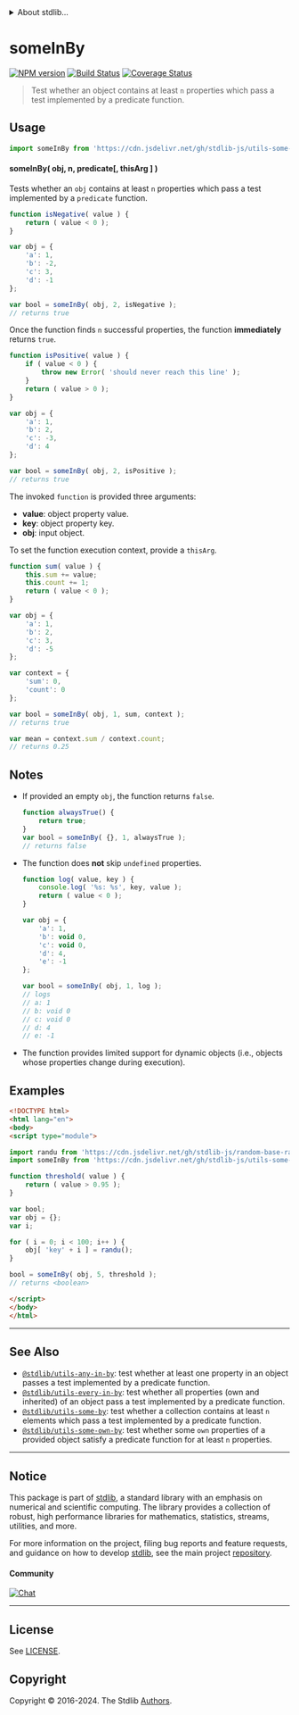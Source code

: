 <!--

@license Apache-2.0

Copyright (c) 2024 The Stdlib Authors.

Licensed under the Apache License, Version 2.0 (the "License");
you may not use this file except in compliance with the License.
You may obtain a copy of the License at

   http://www.apache.org/licenses/LICENSE-2.0

Unless required by applicable law or agreed to in writing, software
distributed under the License is distributed on an "AS IS" BASIS,
WITHOUT WARRANTIES OR CONDITIONS OF ANY KIND, either express or implied.
See the License for the specific language governing permissions and
limitations under the License.

-->


<details>
  <summary>
    About stdlib...
  </summary>
  <p>We believe in a future in which the web is a preferred environment for numerical computation. To help realize this future, we've built stdlib. stdlib is a standard library, with an emphasis on numerical and scientific computation, written in JavaScript (and C) for execution in browsers and in Node.js.</p>
  <p>The library is fully decomposable, being architected in such a way that you can swap out and mix and match APIs and functionality to cater to your exact preferences and use cases.</p>
  <p>When you use stdlib, you can be absolutely certain that you are using the most thorough, rigorous, well-written, studied, documented, tested, measured, and high-quality code out there.</p>
  <p>To join us in bringing numerical computing to the web, get started by checking us out on <a href="https://github.com/stdlib-js/stdlib">GitHub</a>, and please consider <a href="https://opencollective.com/stdlib">financially supporting stdlib</a>. We greatly appreciate your continued support!</p>
</details>

# someInBy

[![NPM version][npm-image]][npm-url] [![Build Status][test-image]][test-url] [![Coverage Status][coverage-image]][coverage-url] <!-- [![dependencies][dependencies-image]][dependencies-url] -->

> Test whether an object contains at least `n` properties which pass a test implemented by a predicate function.

<section class="intro">

</section>

<!-- /.intro -->



<section class="usage">

## Usage

```javascript
import someInBy from 'https://cdn.jsdelivr.net/gh/stdlib-js/utils-some-in-by@esm/index.mjs';
```

#### someInBy( obj, n, predicate\[, thisArg ] )

Tests whether an `obj` contains at least `n` properties which pass a test implemented by a `predicate` function.

```javascript
function isNegative( value ) {
    return ( value < 0 );
}

var obj = {
    'a': 1,
    'b': -2,
    'c': 3,
    'd': -1
};

var bool = someInBy( obj, 2, isNegative );
// returns true
```

Once the function finds `n` successful properties, the function **immediately** returns `true`.

```javascript
function isPositive( value ) {
    if ( value < 0 ) {
        throw new Error( 'should never reach this line' );
    }
    return ( value > 0 );
}

var obj = {
    'a': 1,
    'b': 2,
    'c': -3,
    'd': 4
};

var bool = someInBy( obj, 2, isPositive );
// returns true
```

The invoked `function` is provided three arguments:

-   **value**: object property value.
-   **key**: object property key.
-   **obj**: input object.

To set the function execution context, provide a `thisArg`.

```javascript
function sum( value ) {
    this.sum += value;
    this.count += 1;
    return ( value < 0 );
}

var obj = {
    'a': 1,
    'b': 2,
    'c': 3,
    'd': -5
};

var context = {
    'sum': 0,
    'count': 0
};

var bool = someInBy( obj, 1, sum, context );
// returns true

var mean = context.sum / context.count;
// returns 0.25
```

</section>

<!-- /.usage -->

<section class="notes">

## Notes

-   If provided an empty `obj`, the function returns `false`.

    ```javascript
    function alwaysTrue() {
        return true;
    }
    var bool = someInBy( {}, 1, alwaysTrue );
    // returns false
    ```

-   The function does **not** skip `undefined` properties.

    ```javascript
    function log( value, key ) {
        console.log( '%s: %s', key, value );
        return ( value < 0 );
    }

    var obj = {
        'a': 1,
        'b': void 0,
        'c': void 0,
        'd': 4,
        'e': -1
    };

    var bool = someInBy( obj, 1, log );
    // logs
    // a: 1
    // b: void 0
    // c: void 0
    // d: 4
    // e: -1
    ```

-   The function provides limited support for dynamic objects (i.e., objects whose properties change during execution).

</section>

<!-- /.notes -->

<section class="examples">

## Examples

```html
<!DOCTYPE html>
<html lang="en">
<body>
<script type="module">

import randu from 'https://cdn.jsdelivr.net/gh/stdlib-js/random-base-randu@esm/index.mjs';
import someInBy from 'https://cdn.jsdelivr.net/gh/stdlib-js/utils-some-in-by@esm/index.mjs';

function threshold( value ) {
    return ( value > 0.95 );
}

var bool;
var obj = {};
var i;

for ( i = 0; i < 100; i++ ) {
    obj[ 'key' + i ] = randu();
}

bool = someInBy( obj, 5, threshold );
// returns <boolean>

</script>
</body>
</html>
```

</section>

<!-- /.examples -->

<section class="references">

</section>

<!-- /.references -->

<!-- Section for related `stdlib` packages. Do not manually edit this section, as it is automatically populated. -->

<section class="related">

* * *

## See Also

-   <span class="package-name">[`@stdlib/utils-any-in-by`][@stdlib/utils/any-in-by]</span><span class="delimiter">: </span><span class="description">test whether at least one property in an object passes a test implemented by a predicate function.</span>
-   <span class="package-name">[`@stdlib/utils-every-in-by`][@stdlib/utils/every-in-by]</span><span class="delimiter">: </span><span class="description">test whether all properties (own and inherited) of an object pass a test implemented by a predicate function.</span>
-   <span class="package-name">[`@stdlib/utils-some-by`][@stdlib/utils/some-by]</span><span class="delimiter">: </span><span class="description">test whether a collection contains at least `n` elements which pass a test implemented by a predicate function.</span>
-   <span class="package-name">[`@stdlib/utils-some-own-by`][@stdlib/utils/some-own-by]</span><span class="delimiter">: </span><span class="description">test whether some `own` properties of a provided object satisfy a predicate function for at least `n` properties.</span>

</section>

<!-- /.related -->

<!-- Section for all links. Make sure to keep an empty line after the `section` element and another before the `/section` close. -->


<section class="main-repo" >

* * *

## Notice

This package is part of [stdlib][stdlib], a standard library with an emphasis on numerical and scientific computing. The library provides a collection of robust, high performance libraries for mathematics, statistics, streams, utilities, and more.

For more information on the project, filing bug reports and feature requests, and guidance on how to develop [stdlib][stdlib], see the main project [repository][stdlib].

#### Community

[![Chat][chat-image]][chat-url]

---

## License

See [LICENSE][stdlib-license].


## Copyright

Copyright &copy; 2016-2024. The Stdlib [Authors][stdlib-authors].

</section>

<!-- /.stdlib -->

<!-- Section for all links. Make sure to keep an empty line after the `section` element and another before the `/section` close. -->

<section class="links">

[npm-image]: http://img.shields.io/npm/v/@stdlib/utils-some-in-by.svg
[npm-url]: https://npmjs.org/package/@stdlib/utils-some-in-by

[test-image]: https://github.com/stdlib-js/utils-some-in-by/actions/workflows/test.yml/badge.svg?branch=main
[test-url]: https://github.com/stdlib-js/utils-some-in-by/actions/workflows/test.yml?query=branch:main

[coverage-image]: https://img.shields.io/codecov/c/github/stdlib-js/utils-some-in-by/main.svg
[coverage-url]: https://codecov.io/github/stdlib-js/utils-some-in-by?branch=main

<!--

[dependencies-image]: https://img.shields.io/david/stdlib-js/utils-some-in-by.svg
[dependencies-url]: https://david-dm.org/stdlib-js/utils-some-in-by/main

-->

[chat-image]: https://img.shields.io/gitter/room/stdlib-js/stdlib.svg
[chat-url]: https://app.gitter.im/#/room/#stdlib-js_stdlib:gitter.im

[stdlib]: https://github.com/stdlib-js/stdlib

[stdlib-authors]: https://github.com/stdlib-js/stdlib/graphs/contributors

[umd]: https://github.com/umdjs/umd
[es-module]: https://developer.mozilla.org/en-US/docs/Web/JavaScript/Guide/Modules

[deno-url]: https://github.com/stdlib-js/utils-some-in-by/tree/deno
[deno-readme]: https://github.com/stdlib-js/utils-some-in-by/blob/deno/README.md
[umd-url]: https://github.com/stdlib-js/utils-some-in-by/tree/umd
[umd-readme]: https://github.com/stdlib-js/utils-some-in-by/blob/umd/README.md
[esm-url]: https://github.com/stdlib-js/utils-some-in-by/tree/esm
[esm-readme]: https://github.com/stdlib-js/utils-some-in-by/blob/esm/README.md
[branches-url]: https://github.com/stdlib-js/utils-some-in-by/blob/main/branches.md

[stdlib-license]: https://raw.githubusercontent.com/stdlib-js/utils-some-in-by/main/LICENSE
<!-- <related-links> -->

[@stdlib/utils/any-by]: https://github.com/stdlib-js/utils-any-by/tree/esm

[@stdlib/utils/every-by]: https://github.com/stdlib-js/utils-every-by/tree/esm

[@stdlib/utils/none-by]: https://github.com/stdlib-js/utils-none-by/tree/esm

[@stdlib/utils/async/some-by]: https://github.com/stdlib-js/utils-async-some-by/tree/esm

[@stdlib/utils/some-by-right]: https://github.com/stdlib-js/utils-some-by-right/tree/esm

<!-- </related-links> -->

<!-- <related-links> -->

[@stdlib/utils/any-in-by]: https://github.com/stdlib-js/utils-any-in-by/tree/esm

[@stdlib/utils/every-in-by]: https://github.com/stdlib-js/utils-every-in-by/tree/esm

[@stdlib/utils/some-by]: https://github.com/stdlib-js/utils-some-by/tree/esm

[@stdlib/utils/some-own-by]: https://github.com/stdlib-js/utils-some-own-by/tree/esm

<!-- </related-links> -->

</section>

<!-- /.links -->
